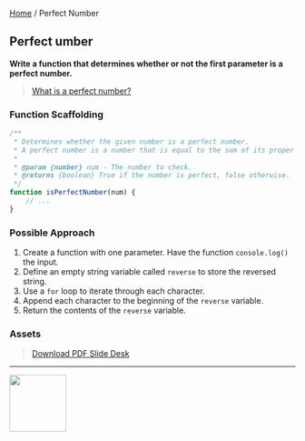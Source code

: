 [Home](/) / Perfect Number

<style>@import url("//readme.codeadam.ca/readme.css");</style>

## Perfect umber

**Write a function that determines whether or not the first parameter is a perfect number.**

> [What is a perfect number?](https://en.wikipedia.org/wiki/Perfect_number)

### Function Scaffolding

```javascript
/**
 * Determines whether the given number is a perfect number.
 * A perfect number is a number that is equal to the sum of its proper divisors (excluding itself).
 *
 * @param {number} num - The number to check.
 * @returns {boolean} True if the number is perfect, false otherwise.
 */
function isPerfectNumber(num) {
    // ...
}
```

### Possible Approach

1. Create a function with one parameter. Have the function `console.log()` the input.
2. Define an empty string variable called `reverse` to store the reversed string. 
3. Use a `for` loop to iterate through each character.
4. Append each character to the beginning of the `reverse` variable. 
5. Return the contents of the `reverse` variable.

### Assets

> [Download PDF Slide Desk](/pdfs/perfect-number.pdf)

---

<a href="https://codeadam.ca">
<img src="https://cdn.codeadam.ca/images@1.0.0/codeadam-logo-coloured-horizontal.png" width="100">
</a>






